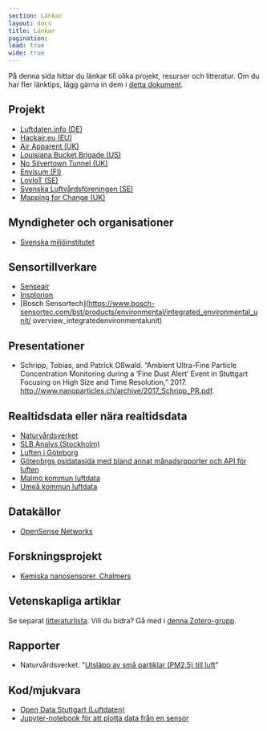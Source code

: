 ```yaml
---
section: Länkar
layout: docs
title: Länkar
pagination:
lead: true
wide: true
---
```


På denna sida hittar du länkar till olika projekt, resurser och litteratur.
Om du har fler länktips, lägg gärna in dem i [detta dokument](https://etherpad.net/p/luftbubblan).


## Projekt
* [Luftdaten.info (DE)](http://luftdaten.info)
* [Hackair.eu (EU)](http://www.hackair.eu/)
* [Air Apparent (UK)](https://airapparentuk.wordpress.com/)
* [Louisiana Bucket Brigade (US)](http://labucketbrigade.org/)
* [No Silvertown Tunnel (UK)](https://silvertowntunnel.co.uk/)
* [Envisum (FI)](https://www.utu.fi/fi/yksikot/mkk/hankkeet/envisum/Sivut/home.aspx)
* [LovIoT (SE)](http://www.loviot.se/)
* [Svenska Luftvårdsföreningen (SE)](http://www.luftvard.se/se)
* [Mapping for Change (UK)](http://mappingforchange.org.uk/)


## Myndigheter och organisationer
* [Svenska miljöinstitutet](https://www.ivl.se/sidor/omraden/luft.html)


## Sensortillverkare
* [Senseair](https://senseair.com/solutions/outdoor-air-quality/)
* [Insplorion](https://www.insplorion.com/en/sensor-systems/air-quality-sensing/)
* [Bosch Sensortech](https://www.bosch-sensortec.com/bst/products/environmental/integrated_environmental_unit/ overview_integratedenvironmentalunit)


## Presentationer
* Schripp, Tobias, and Patrick Oßwald. “Ambient Ultra-Fine Particle Concentration Monitoring during a ‘Fine Dust Alert’ Event in Stuttgart Focusing on High Size and Time Resolution,” 2017. http://www.nanoparticles.ch/archive/2017_Schripp_PR.pdf.



## Realtidsdata eller nära realtidsdata
* [Naturvårdsverket](https://www.naturvardsverket.se/Sa-mar-miljon/Klimat-och-luft/Statistik-om-luft/Webbtjanst-luftkvalitetsdata/)
* [SLB Analys (Stockholm)](http://slb.nu/slbanalys/luften-idag/)
* [Luften i Göteborg](https://goteborg.se/luften)
* [Göteobrgs psidatasida med bland annat månadsrpporter och API för luften](https://goteborg.se/psidata)
* [Malmö kommun luftdata](http://malmo.se/Bo-bygga--miljo/Miljolaget-i-Malmo/Luft/Luften-just-nu.html)
* [Umeå kommun luftdata](http://www.umea.se/umeakommun/byggaboochmiljo/bullerochluftkvalitet/luftenutomhus/luftkvaliteteniumea/luftmatningar.4.232bb3eb132b9e0c2ca800060604.html)


## Datakällor
* [OpenSense Networks](https://www.opensense.network/beta/apidocs/)


## Forskningsprojekt
* [Kemiska nanosensorer, Chalmers](https://www.chalmers.se/sv/institutioner/fysik/nyheter/Sidor/Optiskt-fingeravtryck-kan-avslöja-föroreningar-i-luften.aspx)


## Vetenskapliga artiklar
Se separat [litteraturlista](https://luftdata.se/lankar/vetenskapligaartiklar.html).
Vill du bidra? Gå med i [denna Zotero-grupp](https://www.zotero.org/groups/2101111/luftbubblan).

<!--

## Rapporter i media

-->


## Rapporter
* Naturvårdsverket. "[Utsläpp av små partiklar (PM2,5) till luft](http://www.naturvardsverket.se/Sa-mar-miljon/Statistik-A-O/Partiklar-PM25-utslapp-till-luft/)"  


## Kod/mjukvara

* [Open Data Stuttgart (Luftdaten)](https://github.com/opendata-stuttgart)
* [Jupyter-notebook för att plotta data från en sensor](https://github.com/opendata-stuttgart/jupyter/blob/master/notebook/plot_one_sensor.ipynb)
